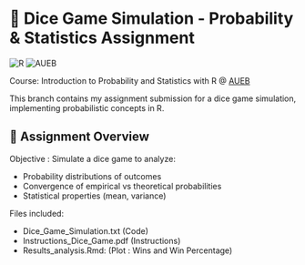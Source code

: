 # 🎲 Dice Game Simulation - Probability & Statistics Assignment  

![R](https://img.shields.io/badge/R-276DC3?style=for-the-badge&logo=r&logoColor=white) 
![AUEB](https://img.shields.io/badge/AUEB-CC0000?style=for-the-badge&logo=university&logoColor=white)  

Course: Introduction to Probability and Statistics with R @ [AUEB](https://www.aueb.gr)  

This branch contains my assignment submission for a dice game simulation, implementing probabilistic concepts in R.

## 📝 Assignment Overview
Objective : Simulate a dice game to analyze:  
- Probability distributions of outcomes  
- Convergence of empirical vs theoretical probabilities  
- Statistical properties (mean, variance)  

Files included:  
- Dice_Game_Simulation.txt (Code)
- Instructions_Dice_Game.pdf (Instructions)
- Results_analysis.Rmd: (Plot : Wins and Win Percentage) 
